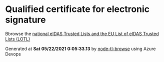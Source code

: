 # Qualified certificate for electronic signature 
 Bbrowse the [national eIDAS Trusted Lists and the EU List of eIDAS Trusted Lists (LOTL)](https://webgate.ec.europa.eu/tl-browser/#/) 
 
 
Generated at **Sat 05/22/2021  0:05:33.13** by [node-tl-browse](https://github.com/ymedlop/node-tl-browser) using Azure Devops 
